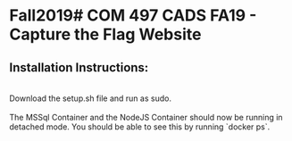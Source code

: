 # Fall2019# COM 497 CADS FA19 - Capture the Flag Website

<h2>Installation Instructions:</h2>
<br/>
Download the setup.sh file and run as sudo.
<br/>
<br/>
The MSSql Container and the NodeJS Container should now be running in detached mode. You should be able to see this by running `docker ps`.
<br/>